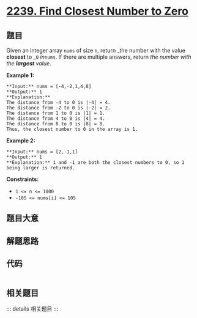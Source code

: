 # [2239. Find Closest Number to Zero](https://leetcode.com/problems/find-closest-number-to-zero)

## 题目

Given an integer array `nums` of size `n`, return _the number with the value
**closest** to _`0` _in_`nums`. If there are multiple answers, return _the
number with the **largest** value_.



**Example 1:**

    
    
    **Input:** nums = [-4,-2,1,4,8]
    **Output:** 1
    **Explanation:**
    The distance from -4 to 0 is |-4| = 4.
    The distance from -2 to 0 is |-2| = 2.
    The distance from 1 to 0 is |1| = 1.
    The distance from 4 to 0 is |4| = 4.
    The distance from 8 to 0 is |8| = 8.
    Thus, the closest number to 0 in the array is 1.
    

**Example 2:**

    
    
    **Input:** nums = [2,-1,1]
    **Output:** 1
    **Explanation:** 1 and -1 are both the closest numbers to 0, so 1 being larger is returned.
    



**Constraints:**

  * `1 <= n <= 1000`
  * `-105 <= nums[i] <= 105`


## 题目大意

## 解题思路

## 代码

```javascript

```

## 相关题目

::: details 相关题目
:::
